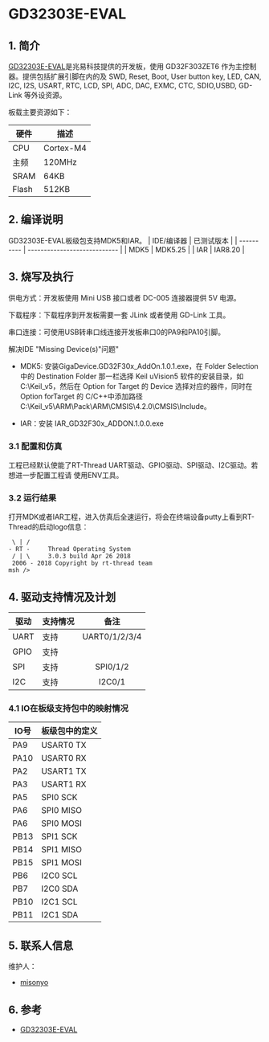 # GD32303E-EVAL #

## 1. 简介

[GD32303E-EVAL](http://gd32mcu.21ic.com/site)是兆易科技提供的开发板，使用 GD32F303ZET6 作为主控制器。提供包括扩展引脚在内的及 SWD, Reset, Boot, User button key, LED, CAN, I2C, I2S, USART, RTC, LCD, SPI, ADC, DAC, EXMC, CTC, SDIO,USBD, GD-Link 等外设资源。

板载主要资源如下：

| 硬件 | 描述 |
| -- | -- |
|CPU| Cortex-M4|
|主频| 120MHz |
|SRAM| 64KB |
|Flash| 512KB |

## 2. 编译说明

GD32303E-EVAL板级包支持MDK5和IAR。
| IDE/编译器 | 已测试版本                   |
| ---------- | ---------------------------- |
| MDK5       | MDK5.25                      |
| IAR        | IAR8.20             |

## 3. 烧写及执行

供电方式：开发板使用 Mini USB 接口或者 DC-005 连接器提供 5V 电源。

下载程序：下载程序到开发板需要一套 JLink 或者使用 GD-Link 工具。

串口连接：可使用USB转串口线连接开发板串口0的PA9和PA10引脚。

解决IDE "Missing Device(s)"问题"
* MDK5: 安装GigaDevice.GD32F30x_AddOn.1.0.1.exe，在 Folder Selection 中的 Destination Folder 那一栏选择 Keil uVision5 软件的安装目录，如 C:\Keil_v5，然后在 Option for Target 的 Device 选择对应的器件，同时在 Option forTarget 的 C/C++中添加路径 C:\Keil_v5\ARM\Pack\ARM\CMSIS\4.2.0\CMSIS\Include。

* IAR：安装 IAR_GD32F30x_ADDON.1.0.0.exe

### 3.1 配置和仿真

工程已经默认使能了RT-Thread UART驱动、GPIO驱动、SPI驱动、I2C驱动。若想进一步配置工程请
使用ENV工具。

### 3.2 运行结果

打开MDK或者IAR工程，进入仿真后全速运行，将会在终端设备putty上看到RT-Thread的启动logo信息：

```
 \ | /
- RT -     Thread Operating System
 / | \     3.0.3 build Apr 26 2018
 2006 - 2018 Copyright by rt-thread team
msh />

```

## 4. 驱动支持情况及计划

| 驱动 | 支持情况  |  备注  |
| ------ | ----  | :------:  |
| UART | 支持 | UART0/1/2/3/4 |
| GPIO | 支持 |  |
| SPI | 支持 | SPI0/1/2 |
| I2C | 支持 | I2C0/1|

### 4.1 IO在板级支持包中的映射情况

| IO号 | 板级包中的定义 |
| -- | -- |
| PA9 | USART0 TX |
| PA10 | USART0 RX |
| PA2 | USART1 TX |
| PA3 | USART1 RX |
| PA5| SPI0 SCK |
| PA6 | SPI0 MISO |
| PA6 | SPI0 MOSI |
| PB13| SPI1 SCK |
| PB14 | SPI1 MISO |
| PB15 | SPI1 MOSI |
| PB6| I2C0 SCL |
| PB7 | I2C0 SDA |
| PB10| I2C1 SCL |
| PB11 | I2C1 SDA |

## 5. 联系人信息

维护人：

- [misonyo](https://github.com/misonyo)

## 6. 参考

* [GD32303E-EVAL](http://gd32mcu.21ic.com/site)


